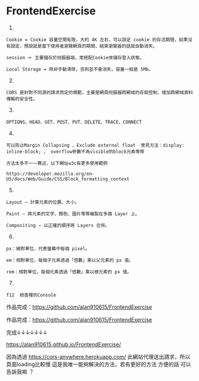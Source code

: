# FrontendExercise
1.


    Cookie = Cookie 容量空間有限，大約 4K 左右，可以設定 cookie 的存活期間，如果沒有設定，預設就是當下使用者瀏覽網頁的期間，結束瀏覽器的話就自動消失。
    
    session ＝ 主要儲存於伺服器端，常搭配Cookie來儲存登入狀態。
    
    Local Storage = 除非手動清除，否則並不會消失，容量一般是 5Mb。
    
2.


    CORS 是針對不同源的請求而定的規範，主要是網頁伺服器跨網域的存取控制，增加跨網域資料傳輸的安全性。
3.   


    OPTIONS、HEAD、GET、POST、PUT、DELETE、TRACE、CONNECT
    
4.


    可以防止Margin Collapsing 、Exclude external float  常見方法：display: inline-block; 、 overflow參數不為visible的block元素等等
    
    方法太多不一一贅述，以下網址w3c有更多使用範例
    
    https://developer.mozilla.org/en-US/docs/Web/Guide/CSS/Block_formatting_context
    
5.

    Layout – 計算元素的位置、大小。
    
    Paint – 將元素的文字、顏色、圖片等等繪製在多個 Layer 上。
    
    Compositing – 以正確的順序將 Layers 合併。
    
6.

    px：絕對單位，代表螢幕中每個 pixel。
    
    em：相對單位，每個子元素透過「倍數」乘以父元素的 px 值。
    
    rem：相對單位，每個元素透過「倍數」乘以根元素的 px 值。
    
    
7.

    f12  檢查裡的Console

作品完成：https://github.com/alan910615/FrontendExercise


作品完成：https://github.com/alan910615/FrontendExercise

完成↓↓↓↓↓↓↓

https://alan910615.github.io/FrontendExercise/

因為透過 https://cors-anywhere.herokuapp.com/ 此網站代理送出請求，所以頁面loading比較慢
這是我唯一能夠解決的方法，若有更好的方法  方便的話  可以告訴我嘛 ？
